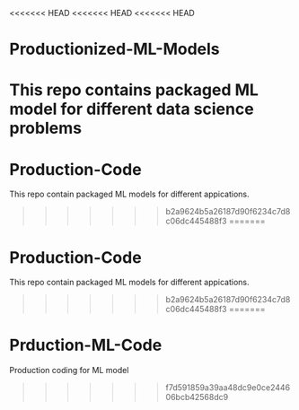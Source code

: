 <<<<<<< HEAD
<<<<<<< HEAD
<<<<<<< HEAD
# Productionized-ML-Models
This repo contains packaged ML model for different data science problems
=======
# Production-Code
This repo contain packaged ML models for different appications.
>>>>>>> b2a9624b5a26187d90f6234c7d8c06dc445488f3
=======
# Production-Code
This repo contain packaged ML models for different appications.
>>>>>>> b2a9624b5a26187d90f6234c7d8c06dc445488f3
=======
# Prduction-ML-Code
Production coding for ML model
>>>>>>> f7d591859a39aa48dc9e0ce244606bcb42568dc9
